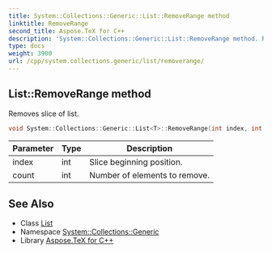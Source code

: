 ```yaml
---
title: System::Collections::Generic::List::RemoveRange method
linktitle: RemoveRange
second_title: Aspose.TeX for C++
description: 'System::Collections::Generic::List::RemoveRange method. Removes slice of list in C++.'
type: docs
weight: 3900
url: /cpp/system.collections.generic/list/removerange/
---
```

## List::RemoveRange method


Removes slice of list.

```cpp
void System::Collections::Generic::List<T>::RemoveRange(int index, int count)
```


| Parameter | Type | Description |
| --- | --- | --- |
| index | int | Slice beginning position. |
| count | int | Number of elements to remove. |

## See Also

* Class [List](../)
* Namespace [System::Collections::Generic](../../)
* Library [Aspose.TeX for C++](../../../)
